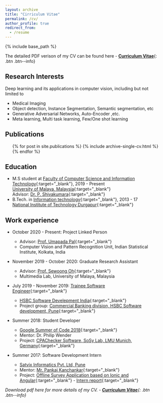 ```yaml
---
layout: archive
title: "Cirriculum Vitae"
permalink: /cv/
author_profile: true
redirect_from:
  - /resume
---
```


{% include base_path %}

The detailed PDF verison of my CV can be found here - [__Curriculum Vitae__](\files\Lokesh_CV.pdf){: .btn .btn--info}

Research Interests
------
Deep learning and its applications in computer vision, including but not limited to
* Medical Imaging 
* Object detection, Instance Segmentation, Semantic segmentation, etc
* Generative Adversarial Networks, Auto-Encoder ,etc.
* Meta learning, Multi task learning, Few/One shot learning

Publications
------
  <ul>{% for post in site.publications %}
    {% include archive-single-cv.html %}
  {% endfor %}</ul>

Education
------
* M.S student at [Faculty of Computer Science and Information Technology](https://www.cs.washington.edu/){:target="_blank"}, 2019 - Present<br>
[University of Malaya, Malaysia](https://www.washington.edu/){:target="_blank"}<br>
Advisor: [Dr. P. Shivakumara](https://homes.cs.washington.edu/~sewoong/){:target="_blank"}
* B.Tech. in [Information technology](https://www.iitg.ernet.in/maths/acads/btech_struct.php){:target="_blank"}, 2013 - 17<br>
[National Institute of Technology Durgapur](http://www.iitg.ernet.in/){:target="_blank"}


Work experience
------
* October 2020 - Present: Project Linked Person
  * Advisor: [Prof. Umapada Pal](https://homes.cs.washington.edu/~sewoong/){:target="_blank"}
  * Computer Vision and Pattern Recognition Unit, Indian Statistical Institute, Kolkata, India

* November 2019 - October 2020: Graduate Research Assistant
  * Advisor: [Prof. Sewoong Oh](https://homes.cs.washington.edu/~sewoong/){:target="_blank"}
  * Multimedia Lab, University of Malaya, Malaysia

* July 2019 - November 2019: [Trainee Software Engineer](https://www.microsoft.com/en-us/research/lab/microsoft-research-india/#!research-fellow-program){:target="_blank"}
  * [HSBC Software Develepment India](https://www.microsoft.com/en-us/research/lab/microsoft-research-india/){:target="_blank"}
  * Project group: [Commercial Banking division, HSBC Software development, Pune](https://www.microsoft.com/en-us/research/project/provable-non-convex-optimization-for-machine-learning-problems/){:target="_blank"}

* Summer 2018: Student Developer
  * [Google Summer of Code 2018](https://www.microsoft.com/en-us/research/lab/microsoft-research-india/){:target="_blank"}
  * Mentor: Dr. Philip Wender
  * Project: [CPAChecker Software, SoSy Lab, LMU Munich, Germany](https://raghavsomani.github.io/projects/2018-08-16-project-2){:target="_blank"}

* Summer 2017: Software Development Intern
  * [Satvix Informatics Pvt. Ltd, Pune](http://www.cafral.org.in/)
  * Mentor: [Mr. Pankaj Kanchankar](https://www.rhsmith.umd.edu/directory/nagpurnanand-r-prabhala){:target="_blank"}
  * Project: [Offline Survey Application based on Ionic and Angular](https://raghavsomani.github.io/projects/2015-07-20-project-1){:target="_blank"} - [Intern report](https://drive.google.com/file/d/0B9-6pftL99HLaGNHSlo1bUcxTU0/view?usp=sharing){:target="_blank"}


*Download pdf here for more details of my CV.  - [__Curriculum Vitae__](\files\Lokesh_CV.pdf){: .btn .btn--info}*
